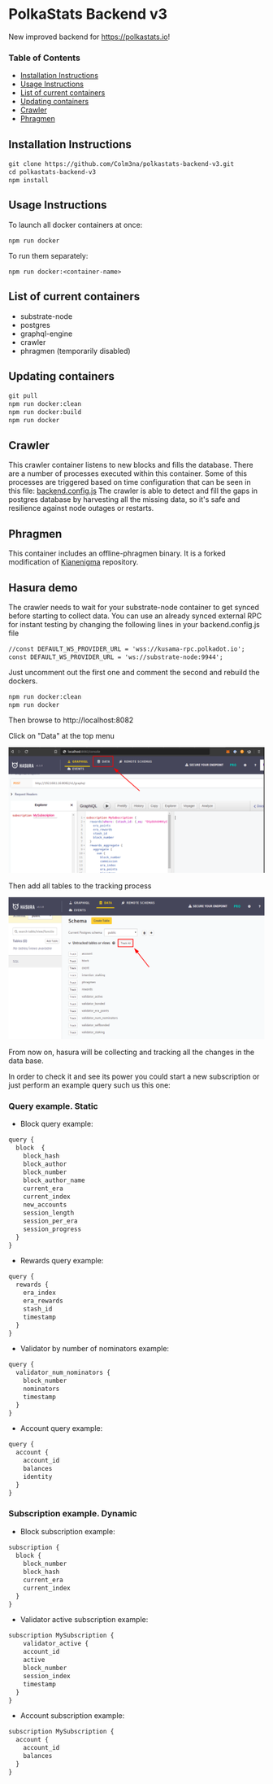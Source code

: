 # PolkaStats Backend v3

New improved backend for https://polkastats.io!

<!--ts-->

### Table of Contents

   * [Installation Instructions](#installation-instructions)
   * [Usage Instructions](#usage-instructions)
   * [List of current containers](#list-of-current-containers)
   * [Updating containers](#updating-containers)
   * [Crawler](#crawler)
   * [Phragmen](#phragmen)


<!--te-->

## Installation Instructions

```
git clone https://github.com/Colm3na/polkastats-backend-v3.git
cd polkastats-backend-v3
npm install
```

## Usage Instructions

To launch all docker containers at once:
```
npm run docker
```
To run them separately:
```
npm run docker:<container-name>
```

## List of current containers

- substrate-node
- postgres
- graphql-engine
- crawler
- phragmen  (temporarily disabled)

## Updating containers

```
git pull
npm run docker:clean
npm run docker:build
npm run docker
```

## Crawler

This crawler container listens to new blocks and fills the database. There are a number of processes executed within this container. Some of this processes are triggered based on time configuration that can be seen in this file: [backend.config.js](https://github.com/Colm3na/polkastats-backend-v3/blob/develop/backend.config.js)
The crawler is able to detect and fill the gaps in postgres database by harvesting all the missing data, so it's safe and resilience against node outages or restarts.

## Phragmen

This container includes an offline-phragmen binary. It is a forked modification of [Kianenigma](https://github.com/kianenigma/offline-phragmen) repository.

## Hasura demo

The crawler needs to wait for your substrate-node container to get synced before starting to collect data. You can use an already synced external RPC for instant testing by changing the following lines in your
backend.config.js file

```
//const DEFAULT_WS_PROVIDER_URL = 'wss://kusama-rpc.polkadot.io';
const DEFAULT_WS_PROVIDER_URL = 'ws://substrate-node:9944'; 
```

Just uncomment out the first one and comment the second and rebuild the dockers.

```
npm run docker:clean
npm run docker
```

Then browse to http://localhost:8082

Click on "Data" at the top menu

![](images/hasura-data.png)

Then add all tables to the tracking process

![](images/hasura-track.png)

From now on, hasura will be collecting and tracking all the changes in the data base.

In order to check it and see its power you could start a new subscription or just perform an example query such us this one:

### Query example. Static

- Block query example:
```
query {
  block  {
    block_hash
    block_author
    block_number
    block_author_name
    current_era
    current_index
    new_accounts
    session_length
    session_per_era
    session_progress
  }
}
```

- Rewards query example:
```
query {
  rewards {
    era_index
    era_rewards
    stash_id
    timestamp
  }
}
```

- Validator by number of nominators example:
```
query {
  validator_num_nominators {
    block_number
    nominators
    timestamp
  }
}
```

- Account query example:
```
query {
  account {
    account_id
    balances
    identity
  }
}
```

### Subscription example. Dynamic

- Block subscription example:
```
subscription {
  block {
    block_number
    block_hash
    current_era
    current_index
  }
}
```

- Validator active subscription example:
```
subscription MySubscription {
	validator_active {
    account_id
    active
    block_number
    session_index
    timestamp
  }
}
```

- Account subscription example:
```
subscription MySubscription {
  account {
    account_id
    balances
  }
}
```
